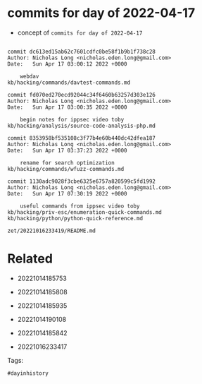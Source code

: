 # commits for day of 2022-04-17

- concept of `commits for day of 2022-04-17`

```

commit dc613ed15ab62c7601cdfc0be58f1b9b1f738c28
Author: Nicholas Long <nicholas.eden.long@gmail.com>
Date:   Sun Apr 17 03:00:12 2022 +0000

    webdav
kb/hacking/commands/davtest-commands.md

commit fd070ed270ecd92044c34f6460b63257d303e126
Author: Nicholas Long <nicholas.eden.long@gmail.com>
Date:   Sun Apr 17 03:00:35 2022 +0000

    begin notes for ippsec video toby
kb/hacking/analysis/source-code-analysis-php.md

commit 8353958bf535108c3f77b4e60b440dc42dfea187
Author: Nicholas Long <nicholas.eden.long@gmail.com>
Date:   Sun Apr 17 03:37:23 2022 +0000

    rename for search optimization
kb/hacking/commands/wfuzz-commands.md

commit 1130adc9028f3cbe6325e6757a820599c5fd1992
Author: Nicholas Long <nicholas.eden.long@gmail.com>
Date:   Sun Apr 17 07:30:19 2022 +0000

    useful commands from ippsec video toby
kb/hacking/priv-esc/enumeration-quick-commands.md
kb/hacking/python/python-quick-reference.md
```

` zet/20221016233419/README.md `

# Related

- 20221014185753

- 20221014185808

- 20221014185935

- 20221014190108

- 20221014185842

- 20221016233417

Tags:

    #dayinhistory
